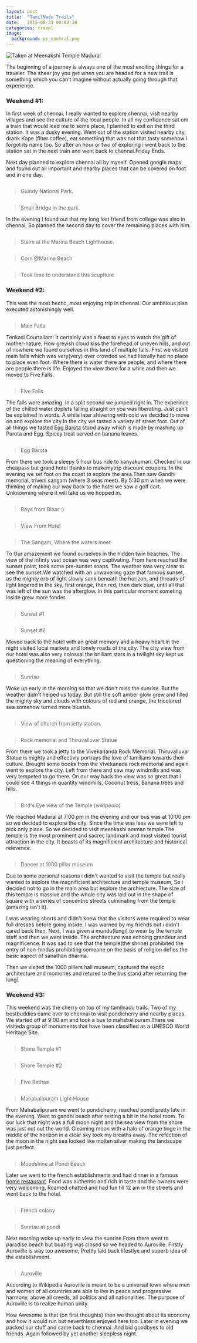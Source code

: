 ```yaml
---
layout: post
title:  "TamilNadu Trails"
date:   2015-08-31 00:02:38
categories: travel
image:
  background: ps_neutral.png
---
```

<img src="https://lh3.googleusercontent.com/1nzI-Z24n22XM0oArff-GUYAekd3uaVjaVKFeQnA7NM=w1208-h635-no" alt="Taken at Meenakshi Temple Madurai">

The beginning of a journey is always one of the most exciting things for a traveler. The sheer joy you get when you are headed for a new trail is something which you can’t imagine without actually going through that experience.

### Weekend #1:

In first week of chennai, I really wanted to explore chennai, visit nearby villages and see the culture of the local people. In all my confidence sat om a train that would lead me to some place, I planned to exit on the third station. It was a dusky evening. Went out of the station visited nearby city, drank Kope (filter coffee), eat something that was not that tasty somehow i forgot its name too. So after an hour or two of exploring i went back to the station sat in the next train and went back to chennai.Friday Ends.

Next day planned to explore chennai all by myself. Opened google maps and found out all important and nearby places that can be covered on foot and in one day.    

<img src="https://lh4.googleusercontent.com/JahokAiCRNHDBfoz3zIomvbS9xZpMwIzzpHhuHLqLXER408qsio6Z9NJh_WptVtKa0aexg=w1280-h561" alt="">

>Guindy National Park.

<img src="https://lh5.googleusercontent.com/aEce51a5tePSmIsjqO01NVBpgbEdGITIVKoQhLMKDeU0IZmNKB_YQ0njOjPR_3SsxQsbog=w1280-h561" alt="">

>Small Bridge in the park.

In the evening I found out that my long lost friend from college was also in chennai, So planned the second day to cover the remaining places with him. 

<img src="https://lh5.googleusercontent.com/riQZW65SfrCV52bjNrfjdnzcc3DbxSAEvTVJ9QWtD6iuwgEAneWYtwlZhG-I_SqiYOIR1A=w1280-h561" alt="">

>Stairs at the Marina Beach Lighthouse.

<img src="https://lh4.googleusercontent.com/yee28nTWRe5PgjAJ1Vkyw-pdQ3J9s0chjipLEgNBF15UoDk994J5tgCrVoXQFiwXmx7JPQ=w1280-h561" alt="">

> Corn @Marina Beach

<img src="https://lh3.googleusercontent.com/y4YuTaXSkBDz8UyD5JKpjhzcBrLz_gK3IvHwG4ye-f6AXn_3sPBneolE-i_oQ-QFZPM20H7R=w1295-h561-rw" alt="">

> Took time to understand this scuplture

### Weekend #2:

This was the most hectic, most enjoying trip in chennai. Our ambitious plan executed astonishingly well.

<img src="https://lh4.googleusercontent.com/BE5q5NlMwECj-OqnACmkAioPfPO6OaR98VFXzMebkGlaNLWpvcPgIKyBSD-tP2qKIvJt1n-p=w1295-h561-rw" alt="">

>Main Falls

Tenkasi Courtallam: It certainly was a feast to eyes to watch the gift of mother-nature. How greyish cloud kiss the forehead of uneven hills, and out of nowhere we found ourselves in this land of multiple falls. First we visited main falls which was very(very) over crowded we had literally had no place to place even foot. Where there is water there are people, and where there are people there is life. Enjoyed the view there for a while and then we moved to Five Falls.


<img src="https://lh5.googleusercontent.com/_AsDg40QVpqf8Vx0xufhMt6cNqjuZmRUU11IN2WsV-GJoXkV_Ek3_4bfNa1trcY14ADzAVLz=w1295-h561-rw" alt="">

>Five Falls

The falls were amazing. In a split second we jumped right in. The experince of the chilled water doplets falling straight on you was liberating. Just can't be explained in words. A while later shivering with cold we decided to move on and explore the city.In the city we tasted a variety of street foot. Out of all things we tasted <a href = "http://indian-recipes-my-kitchen.blogspot.in/2012/11/egg-kothu-barotaegg-kothu-parotta.html">Egg Barota</a> stood away which is made by mashing up Parota and Egg. Spicey treat served on banana leaves.

<img src="https://lh5.googleusercontent.com/IROwDpWJgRBwBHZHG2T6FkOKOgp28A-A1OSAD6Ak5rYUEfTrolrxxiy03h_ckP0BWcggYw=w1280-h561" alt="">

>Egg Barota

From there we took a sleepy 5 hour bus ride to kanyakumari. Checked in our cheapass but grand hotel thanks to makemytrip discount coupens. In the evening we set foot on the coast to explore the area.Then saw Gandhi memorial, triveni sangam (where 3 seas meet). By 5:30 pm when we were thinking of making our way back to the hotel we saw a golf cart. Unknowning where it will take us we hopped in.


<img src="https://lh5.googleusercontent.com/3kO4bsoifvH__liiwISol6sA76lFz3XBfcS9ozclpxkVMP5FfRk8QfvY8cbIiwzK0FCW3Q=w1280-h561" alt="">

>Boys from Bihar :)

<img src="https://lh6.googleusercontent.com/l6fWk78Hi30JBha8J6R-wrpHLvWSDqCHBiCDbiL66Wkr7KKbX2rREYXpdo76xlSt1Og7pA=w1280-h561" alt="">

>View From Hotel

<img src="https://lh4.googleusercontent.com/ZU5Zl-K8wsCwZPP1xufn1Kx5VAUl3M1ZRZIAXJLR-v9xg0-p5A0-kf8Zq8krSBRCPy5pXQ=w1280-h561" alt="">

>The Sangam, Where the waters meet

To Our amazement we found ourselves in the hidden twin beaches. The view of the infinty vast ocean was very captivating. From here reached the sunset point, took some pre-sunset snaps. The weather was very clear to see the sunset.We watched with an unwavering gaze that famous sunset, as the mighty orb of light slowly sank beneath the horizon, and threads of light lingered in the sky, first orange, then red, then dark blue, until all that was left of the sun was the afterglow. In this particular moment someting inside grew more fonder.

<img src="https://lh6.googleusercontent.com/TPXAo0nKWRVEI_jq5_A9eX8k5TCpb_-f2f2R7mJZvEhxAWLd4ZnIjaVFxBNvYizCtrbyuw=w1280-h561" alt="">

>Sunset #1

<img src="https://lh5.googleusercontent.com/rbe96zR2QT0xRk2qiLo3Mmby_hEKrtWtqYc-IOf72Ty-yWnDas-_iAQC2JbKwr-H1VIhzA=w1280-h561" alt="">

>Sunset #2 

Moved back to the hotel with an great memory and a heavy heart.In the night visited local markets and lonely roads of the city. The city view from our hotel was also very colossal the brilliant stars in a twilight sky kept us questioning the meaning of everything.

<img src="https://lh4.googleusercontent.com/zP5ibR2D0sfHKaKGHcb81ANxajljkLy-4c7v6nJgRT9REzPt7HS-XRW6lTA7iPg5Z3LmIA=w1280-h561" alt="">

>Sunrise 

Woke up early in the morning so that we don't miss the sunrise. But the weather didn't helped us today. But still the soft amber glow grew and filled the mighty sky and clouds with colours of red and orange, the tricolored sea somehow turned more blueish.

<img src="https://lh3.googleusercontent.com/i7UMDRZZfDtvQcVlAE3-eb0J6igIobo6G01hD9OmqUvgGk7A2W34mbg3iJNYMrVse1-gfA=w1280-h561" alt="">

>View of church from jetty station.

<img src="https://lh5.googleusercontent.com/hjkkX7HiWPHCowVlApNCULb_o9LSy5d8sZBakH_PgB7sF1Dow0C3oT3c5D9Xqr19mNUrvg=w1280-h561" alt="">

>Rock memorial and  Thiruvalluvar Statue

From there we took a jetty to the Vivekananda Rock Memorial. Thiruvalluvar Statue is mighty and effectivly portrays the love of tamilians towards their culture. Brought some books from the Vivekanada rock memorial and again went to explore the city. Left from there and saw may windmills and was very tempeted to go there. On our way back the view was so great that i could see 4 things in quantity windmills, Coconut tress, Banana trees and hills.

<img src="https://lh3.googleusercontent.com/d8U1m_DfhiLDCuxoL8WoQTMyutRxa1tFWx9dQ6cnCS4VMUjlyKLbFWnBZ1ljbmDTPr8CIg=w1280-h561" alt="">

> Bird's Eye view of the Temple (_wikipedia_)

We reached Madurai at 7:00 pm in the evening and our bus was at 10:00 pm so we decided to explore the city. Since the time was less we were left to pick only place. So we decided to visit meenkashi amman temple.The temple is the most prominent and sacrec landmark and most visited tourist attraction in the city. It boasts of its magnificient architecture and historical relevence.

<img src="https://lh5.googleusercontent.com/g28BimBZYpUOfkReuIV5u1SuuBtqVhtyBvos0HbPAxNsheY07n66Om03dKfC57OOHN2XPA=w1280-h561" alt="">

>Dancer at 1000 pillar museum

Due to some personal reasons i didn't wanted to visit the temple but really wanted to explore the magnificient architecture and temple museum, So i decided not to go in the main area but explore the archiecture. The size of this temple is massive and the whole city was laid out in the shape of square with a series of concentric streets culminating from the temple (amazing isn't it). 

I was wearing shorts and didn't knew that the visitors were required to wear full dresses before going inside. I was warned by my friends but i didn't cared back then. Next, I was given a mundu(lungi) to wear by the temple staff and then we went inside. The architecture was echoing grandeur and magnificence. It was sad to see that the temple(the shrine) prohibited the entry of non-hindus prohibiting someone on the basis of religion defies the basic aspect of sanathan dharma. 

Then we visited the 1000 pillers hall museum, captured the exotic architecture and momories and retured to the bus stand after returning the lungi.

### Weekend #3:


This weekend was the cherry on top of my tamilnadu trails. Two of my bestbuddies came over to chennai to visit pondicherry and nearby places.
We started off at 9:00 am and took a bus to mahabalipuram.There we visiteda group of monuments that have been classified as a UNESCO World Heritage Site.

<img src="https://lh3.googleusercontent.com/iXnX9gF5TNUVcxl49-zDE5I1KAT9Pb7y7lO6mytddvugfhDxGcKSLFznKBrs62uqiPHELA=w1280-h561" alt="">

>Shore Temple #1

<img src="https://lh5.googleusercontent.com/eQITOoSiK1yXiAbFznhkIy059KuLgGHDbLhUBoMzHCEsHttZKRjwqb7KGIrhZbVryR-xFQ=w1280-h561" alt="">

>Shore Temple #2

<img src="https://lh3.googleusercontent.com/s_AlcnLpXmOr19klPZUvsYVYoVRRRJhKE4eb52klAKhqcf0ThhwM_RwAe2yDSC5M5jf5DQ=w1280-h561" alt="">

>Five Rathas

<img src="https://lh4.googleusercontent.com/uvZzkWq_f3UsrV9EHct67TsJngeLL5j-H9vk-EEIiVAggTje4aLZbUVJ70hKX-qz6poANA=w1280-h561" alt="">

>Mahabalipuram Light House

From Mahabalipuram we went to pondicherry, reached pondi pretty late in the evening. Went to gandhi beach after resting a bit in the hotel room. To our luck that night was a full moon night and the sea view from the shore was just out out the world. Gleaming moon with a halo of orange tinge in the middle of the horizon in a clear sky took my breaths away. The refection of the moon in the night sea looked like molten silver making the landscape just perfect. 

<img src="https://lh6.googleusercontent.com/la23FL8xIh9Cy7aAXyPuZu4U22zaLD_7XtoD2PulyzRo_T1T124_0iokIw3Mz7lBb45YGQ=w1280-h561" alt="">

>Moodshine at Pondi Beach

Later we went to the french establishments and had dinner in a famous <a href="https://www.facebook.com/lapastaworld">home restaurant</a>. Food was authentic and rich in taste and the owners were very welcoming. Roamed chatted and had fun till 12 am in the streets and went back to  the hotel.

<img src="https://lh6.googleusercontent.com/PEYpXvpduMWs2xKhBjm5uDK0boe9VBbBWwgAb-nKYBszTQqHni8-20en5Qinqlao_zM9Bg=w1280-h561" alt="">

>French colony

<img src="https://lh5.googleusercontent.com/TAECVHoHLzUsSvBSFxaKWyC7WWom99v7h0ut04WQ1-rRoIWhwXm5bviVZ5qHdPBWVEVpeQ=w1280-h561" alt="">

>Sunrise at pondi

Next morning woke up early to view the sunrise.From there went to paradise beach but boating was closed so we headed to Auroville. Firstly Auroville is way too awesome, Prettly laid back lifestlye and superb idea of the establishment.


<img src="http://www.auroville.org/system/slideshow_images/images/000/000/004/slideshow/Galaxy490.jpg" alt="">

>Auroville 

According to Wikipedia Auroville is meant to be a universal town where men and women of all countries are able to live in peace and progressive harmony, above all creeds, all politics and all nationalities. The purpose of Auroville is to realize human unity.

How Awesome is that (on first thoughts) then we thought about its economy and how it would run but neverthless enjoyed here too. Later in evening we packed our stuff and came back to chennai. And bid goodbyes to old friends. Again followed by yet another sleepless night.